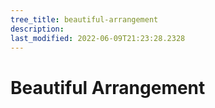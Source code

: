 ```yaml
---
tree_title: beautiful-arrangement
description: 
last_modified: 2022-06-09T21:23:28.2328
---
```


# Beautiful Arrangement
